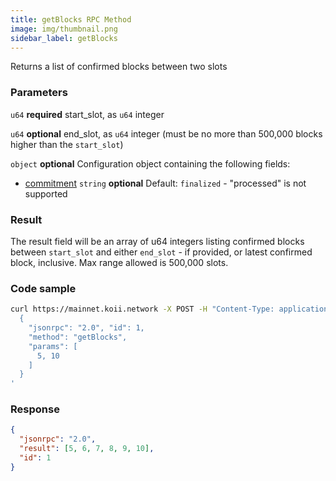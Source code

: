 ```yaml
---
title: getBlocks RPC Method
image: img/thumbnail.png
sidebar_label: getBlocks
---
```


Returns a list of confirmed blocks between two slots

### Parameters
`u64` **required**
start\_slot, as `u64` integer

`u64` **optional**
end\_slot, as `u64` integer (must be no more than 500,000 blocks higher than the `start_slot`)

`object` **optional**
Configuration object containing the following fields:
- [commitment](/develop/rpcapi/intro#configuring-state-commitment) `string` **optional**
    Default: `finalized`
      - "processed" is not supported

### Result

The result field will be an array of u64 integers listing confirmed blocks between `start_slot` and either `end_slot` - if provided, or latest confirmed block, inclusive. Max range allowed is 500,000 slots.

### Code sample

```sh
curl https://mainnet.koii.network -X POST -H "Content-Type: application/json" -d '
  {
    "jsonrpc": "2.0", "id": 1,
    "method": "getBlocks",
    "params": [
      5, 10
    ]
  }
'
```


### Response

```json
{
  "jsonrpc": "2.0",
  "result": [5, 6, 7, 8, 9, 10],
  "id": 1
}
```
